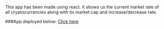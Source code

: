 This app has been made using react. It shows us the current market rate of all cryptocurrencies along with its market cap and increase/decrease rate.


###App deployed below:
<a href="https://romantic-turing-f6ce49.netlify.app/">Click here</a>
